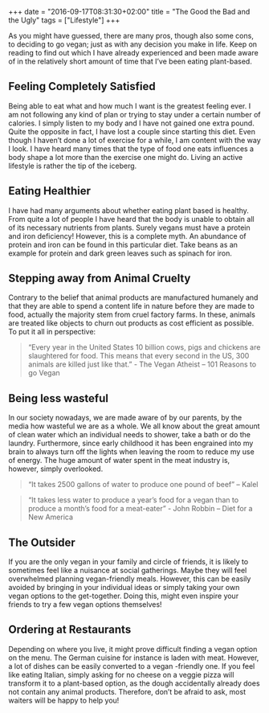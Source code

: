 +++
date = "2016-09-17T08:31:30+02:00"
title = "The Good the Bad and the Ugly"
tags = ["Lifestyle"]
+++

As you might have guessed, there are many pros, though also some cons, to deciding to go vegan; just as with any 
decision you make in life. Keep on reading to find out which I have already experienced and been made aware of in 
the relatively short amount of time that I’ve been eating plant-based.<!--more--> 

## Feeling Completely Satisfied

Being able to eat what and how much I want is the greatest feeling ever. I am not following any kind of plan or 
trying to stay under a certain number of calories. I simply listen to my body and I have not gained one extra pound. 
Quite the opposite in fact, I have lost a couple since starting this diet. Even though I haven’t done a lot of exercise 
for a while, I am content with the way I look. I have heard many times that the type of food one eats influences a body 
shape a lot more than the exercise one might do. Living an active lifestyle is rather the tip of the iceberg. 

## Eating Healthier

I have had many arguments about whether eating plant based is healthy. From quite a lot of people I have heard that 
the body is unable to obtain all of its necessary nutrients from plants. Surely vegans must have a protein and iron deficiency! 
However, this is a complete myth. An abundance of protein and iron can be found in this particular diet. Take beans as an example
 for protein and dark green leaves such as spinach for iron. 
 
## Stepping away from Animal Cruelty

Contrary to the belief that animal products are manufactured humanely and that they are able to spend a content life in 
nature before they are made to food, actually the majority stem from cruel factory farms. In these, animals are treated 
like objects to churn out products as cost efficient as possible. To put it all in perspective: 

> “Every year in the United States 10 billion cows, pigs and chickens are slaughtered for food. This means that 
	every second in the US, 300 animals are killed just like that.” - The Vegan Atheist – 101 Reasons to go Vegan
	
## Being less wasteful

In our society nowadays, we are made aware of by our parents, by the media how wasteful we are as a whole. We all 
know about the great amount of clean water which an individual needs to shower, take a bath or do the laundry. 
Furthermore, since early childhood it has been engrained into my brain to always turn off the lights when leaving 
the room to reduce my use of energy. The huge amount of water spent in the meat industry is, however, simply overlooked. 

> “It takes 2500 gallons of water to produce one pound of beef” – Kalel
	
> “It takes less water to produce a year’s food for a vegan than to produce a month’s food for a meat-eater” - John Robbin – Diet for a New America

## The Outsider

If you are the only vegan in your family and circle of friends, it is likely to sometimes feel like a nuisance at social 
gatherings. Maybe they will feel overwhelmed planning vegan-friendly meals. However, this can be easily avoided by bringing 
in your individual ideas or simply taking your own vegan options to the get-together. Doing this, might even inspire your 
friends to try a few vegan options themselves!

## Ordering at Restaurants

Depending on where you live, it might prove difficult finding a vegan option on the menu. The German cuisine for instance 
is laden with meat. However, a lot of dishes can be easily converted to a vegan -friendly one. If you feel like eating 
Italian, simply asking for no cheese on a veggie pizza will transform it to a plant-based option, as the dough 
accidentally already does not contain any animal products. Therefore, don’t be afraid to ask, most waiters will be happy to help you!




